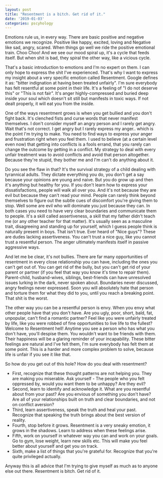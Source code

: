 ```yaml
---
layout: post
title: "Resentment is a bitch. Get rid of it."
date: '2019-01-03'
categories: pscyhology
---
```


Emotions rule us, in every way. There are basic positive and negative emotions we recognize. Positive like happy, excited, loving and Negative like sad, angry, scared. When things go well we ride the positive emotional train. Choo Choo! And we see our mood spiral up, it's a cycle that feeds itself. But when shit is bad, they spiral the other way, like a vicious cycle. 

That's a basic introduction to emotions and I'm no expert on them. I can only hope to express the shit I've experienced. That's why I want to express my insight about a very specific emotion called Resentment. Google defines it as: "bitter indignation at having been treated unfairly". I'm sure everybody has felt resentful at some point in their life. It's a feeling of "I do not deserve this" or "This is not fair". It's anger highly-compressed and buried deep inside your soul which doesn't sit still but manifests in toxic ways. If not dealt properly, it will eat you from the inside. 

<!-- more -->

One of the ways resentment grows is when you get bullied and you don't fight back. It's clenched fists and curse words that never manifest themselves. I don't consider myself an angry person and I rarely get angry. Wait that's not correct. I get angry but I rarely express my anger.. which is the point I'm trying to make. You need to find ways to express your anger and frustration right when you feel them. I used to believe (at a certain level even now) that getting into conflicts is a fools errand, that you rarely can change the outcome by getting in a conflict. My strategy to deal with every unfair treatment was to avoid conflicts and avoid that person altogether. Because they're stupid, they bother me and I'm can't do anything about it. 

Do you see the flaw in that? It's the survival strategy of a child dealing with tyrannical adults. They dictate everything you do, you don't get a say because your opinions are young and naive. But you do grow up and then it's anything but healthy for you. If you don't learn how to express your dissatisfactions, people will walk all over you. And it's not because they are evil but because they can't read your mind. People can rarely think beyond themselves to figure out the subtle cues of discomfort you're giving them to stop. Well some are evil who will dominate you just because they can. In both cases you need to have very clear boundaries and communicate them to people. It's a skill called assertiveness, a skill that my father didn't teach me (or any other teacher for that matter). It's usually seen as a masculine trait, disagreeing and standing up for yourself, which I guess people think is naturally present in boys. That isn't true. Ever heard of "Nice guys"? These are dudes lacking assertiveness. You can't trust a nice guy, like you cannot trust a resentful person. The anger ultimately manifests itself in passive aggressive ways.

And let me be clear, it's not bullies. There are far many opportunities of resentment in every close relationship you can have, including the ones you can't get out of. You can get rid of the bully, but you can't get rid of your parent or partner (if you feel that way you know it's time to repair them). Parent-child, husband-wives, siblings, best-friends can have unresolved issues lurking in the dark, never spoken about. Boundaries never discussed, angry feelings never expressed. Soon you will absolutely hate that person and torture them for what they did to you, until you reach a breaking point. That shit is the worst.

The other way you can be a resentful person is envy. When you envy what other people have that you don't have. Are you ugly, poor, short, bald, fat, unpopular, can't find a romantic partner? Feel like you were unfairly treated by life, like you were robbed of fine opportunities to live life to the fullest? Welcome to Resentment hell! Anytime you see a person who has what you don't have, you'll despise them. You wouldn't want to be friends with them. Their happiness will be a glaring reminder of your incapability. These bitter feelings are natural and I've felt them, I'm sure everybody has felt them at some point. This is a harder and more complex problem to solve, because life is unfair if you see it like that.

So how do you get out of this hole? How do you deal with resentment? 
- First, recognize that these thought patterns are not helping you. They are making you miserable. Ask yourself - The people who you felt oppressed by, would you want them to be unhappy? Are they evil?
- Second, learn to identify and acknowledge it. What are you resentful about from your past? Are you envious of something you don't have? Are all of your relationships built on truth and clear boundaries, and not on conflict aversion?
- Third, learn assertiveness, speak the truth and heal your past. Recognize that speaking the truth brings about the best version of reality.
- Fourth, stop before it grows. Resentment is a very sneaky emotion, it grows in the shadows. Learn to address when these feelings arise.
- Fifth, work on yourself in whatever way you can and work on your goals. Go to gym, lose weight, learn new skills etc. This will make you feel better about yourself and get you on track.
- Sixth, make a list of things that you're grateful for. Recognize that you're quite privileged actually.

Anyway this is all advice that I'm trying to give myself as much as to anyone else out there. Resentment is bitch. Get rid of it.

